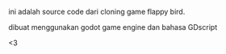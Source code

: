 ini adalah source code dari cloning game flappy bird. 

dibuat menggunakan godot game engine dan bahasa GDscript

<3

